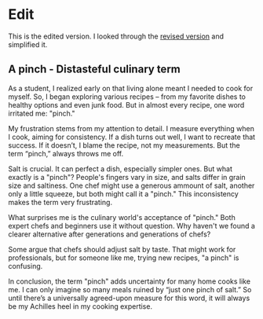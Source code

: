 # Edit

This is the edited version. I looked through the [revised version](revision.md) and simplified it.


## A pinch - Distasteful culinary term

As a student, I realized early on that living alone meant I needed to cook for myself. So, I began exploring various recipes – from my favorite dishes to healthy options and even junk food. But in almost every recipe, one word irritated me: "pinch."

My frustration stems from my attention to detail. I measure everything when I cook, aiming for consistency. If a dish turns out well, I want to recreate that success. If it doesn’t, I blame the recipe, not my measurements. But the term “pinch,” always throws me off.

Salt is crucial. It can perfect a dish, especially simpler ones. But what exactly is a "pinch"? People's fingers vary in size, and salts differ in grain size and saltiness. One chef might use a generous ammount of salt, another only a little squeeze, but both might call it a "pinch." This inconsistency makes the term very frustrating.

What surprises me is the culinary world's acceptance of "pinch." Both expert chefs and beginners use it without question. Why haven't we found a clearer alternative after generations and generations of chefs?

Some argue that chefs should adjust salt by taste. That might work for professionals, but for someone like me, trying new recipes, "a pinch" is confusing.

In conclusion, the term "pinch" adds uncertainty for many home cooks like me. I can only imagine so many meals ruined by “just one pinch of salt.” So until there’s a universally agreed-upon measure for this word, it will always be my Achilles heel in my cooking expertise.
